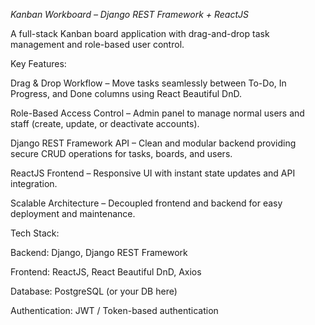 *Kanban Workboard – Django REST Framework + ReactJS*

A full-stack Kanban board application with drag-and-drop task management and role-based user control.

Key Features:

Drag & Drop Workflow – Move tasks seamlessly between To-Do, In Progress, and Done columns using React Beautiful DnD.

Role-Based Access Control – Admin panel to manage normal users and staff (create, update, or deactivate accounts).

Django REST Framework API – Clean and modular backend providing secure CRUD operations for tasks, boards, and users.

ReactJS Frontend – Responsive UI with instant state updates and API integration.

Scalable Architecture – Decoupled frontend and backend for easy deployment and maintenance.

Tech Stack:

Backend: Django, Django REST Framework

Frontend: ReactJS, React Beautiful DnD, Axios

Database: PostgreSQL (or your DB here)

Authentication: JWT / Token-based authentication

